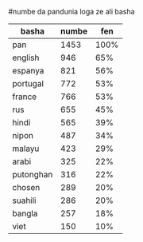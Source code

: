 #numbe da pandunia loga ze ali basha

| basha | numbe | fen |
|-------|-------|-----|
| pan | 1453 | 100% |
| english | 946 | 65% |
| espanya | 821 | 56% |
| portugal | 772 | 53% |
| france | 766 | 53% |
| rus | 655 | 45% |
| hindi | 565 | 39% |
| nipon | 487 | 34% |
| malayu | 423 | 29% |
| arabi | 325 | 22% |
| putonghan | 316 | 22% |
| chosen | 289 | 20% |
| suahili | 286 | 20% |
| bangla | 257 | 18% |
| viet | 150 | 10% |
